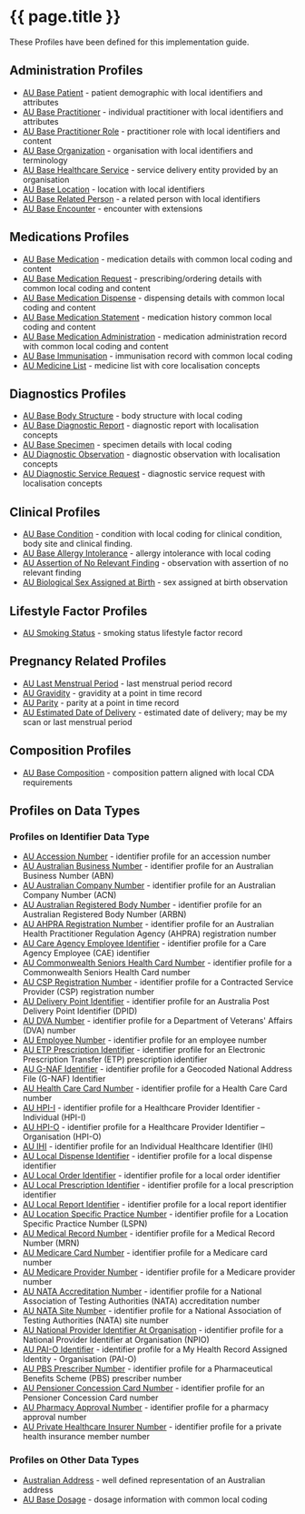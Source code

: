 # {{ page.title }}

These Profiles have been defined for this implementation guide.

## Administration Profiles

* [AU Base Patient](StructureDefinition-au-patient.html) - patient demographic with local identifiers and attributes 
* [AU Base Practitioner](StructureDefinition-au-practitioner.html) - individual practitioner with local identifiers and attributes
* [AU Base Practitioner Role](StructureDefinition-au-practitionerrole.html) - practitioner role with local identifiers and content
* [AU Base Organization](StructureDefinition-au-organization.html) - organisation with local identifiers and terminology
* [AU Base Healthcare Service](StructureDefinition-au-healthcareservice.html) - service delivery entity provided by an organisation
* [AU Base Location](StructureDefinition-au-location.html) - location with local identifiers
* [AU Base Related Person](StructureDefinition-au-relatedperson.html) - a related person with local identifiers
* [AU Base Encounter](StructureDefinition-au-encounter.html) - encounter with extensions

## Medications Profiles
* [AU Base Medication](StructureDefinition-au-medication.html) - medication details with common local coding and content
* [AU Base Medication Request](StructureDefinition-au-medicationrequest.html) - prescribing/ordering details with common local coding and content
* [AU Base Medication Dispense](StructureDefinition-au-medicationdispense.html) - dispensing details with common local coding and content
* [AU Base Medication Statement](StructureDefinition-au-medicationstatement.html) - medication history common local coding and content
* [AU Base Medication Administration](StructureDefinition-au-medicationadministration.html) - medication administration record with common local coding and content
* [AU Base Immunisation](StructureDefinition-au-immunization.html) - immunisation record with common local coding 
* [AU Medicine List](StructureDefinition-au-medlist.html) - medicine list with core localisation concepts

## Diagnostics Profiles
* [AU Base Body Structure](StructureDefinition-au-bodystructure.html) - body structure with local coding 
* [AU Base Diagnostic Report](StructureDefinition-au-diagnosticreport.html) - diagnostic report with localisation concepts
* [AU Base Specimen](StructureDefinition-au-specimen.html) - specimen details with local coding
* [AU Diagnostic Observation](StructureDefinition-au-diagnostic-observation.html) - diagnostic observation with localisation concepts
* [AU Diagnostic Service Request](StructureDefinition-au-diagnostic-servicerequest.html) - diagnostic service request with localisation concepts

## Clinical Profiles
* [AU Base Condition](StructureDefinition-au-condition.html) - condition with local coding for clinical condition, body site and clinical finding.
* [AU Base Allergy Intolerance](StructureDefinition-au-allergyintolerance.html) - allergy intolerance with local coding 
* [AU Assertion of No Relevant Finding](StructureDefinition-au-norelevantfinding.html) - observation with assertion of no relevant finding
* [AU Biological Sex Assigned at Birth](StructureDefinition-au-sexassignedatbirth.html) - sex assigned at birth observation

## Lifestyle Factor Profiles
* [AU Smoking Status](StructureDefinition-au-smokingstatus.html) - smoking status lifestyle factor record

## Pregnancy Related Profiles
* [AU Last Menstrual Period](StructureDefinition-au-lastmenstrualperiod.html) - last menstrual period record
* [AU Gravidity](StructureDefinition-au-gravidity.html) - gravidity at a point in time record
* [AU Parity](StructureDefinition-au-parity.html) - parity at a point in time record
* [AU Estimated Date of Delivery](StructureDefinition-au-estimateddateofdelivery.html) - estimated date of delivery; may be my scan or last menstrual period

## Composition Profiles
* [AU Base Composition](StructureDefinition-au-composition.html) - composition pattern aligned with local CDA requirements

## Profiles on Data Types 

### Profiles on Identifier Data Type
* [AU Accession Number](StructureDefinition-au-accessionnumber.html) - identifier profile for an accession number
* [AU Australian Business Number](StructureDefinition-au-australianbusinessnumber.html) - identifier profile for an Australian Business Number (ABN)
* [AU Australian Company Number](StructureDefinition-au-australiancompanynumber.html) - identifier profile for an Australian Company Number (ACN)
* [AU Australian Registered Body Number](StructureDefinition-au-australianregistredbodynumber.html) - identifier profile for an Australian Registered Body Number (ARBN)
* [AU AHPRA Registration Number](StructureDefinition-au-ahpraregistrationnumber.html) - identifier profile for an Australian Health Practitioner Regulation Agency (AHPRA) registration number
* [AU Care Agency Employee Identifier](StructureDefinition-au-careagencyemployeeidentifier.html) - identifier profile for a Care Agency Employee (CAE) identifier
* [AU Commonwealth Seniors Health Card Number](StructureDefinition-au-cwlthseniorshealthcardnumber.html) - identifier profile for a Commonwealth Seniors Health Card number
* [AU CSP Registration Number](StructureDefinition-au-cspregistrationnumber.html) - identifier profile for a Contracted Service Provider (CSP) registration number
* [AU Delivery Point Identifier](StructureDefinition-au-deliverypointidentifier.html) - identifier profile for an Australia Post Delivery Point Identifier (DPID)
* [AU DVA Number](StructureDefinition-au-dvanumber.html) - identifier profile for a Department of Veterans' Affairs (DVA) number
* [AU Employee Number](StructureDefinition-au-employeenumber.html) - identifier profile for an employee number
* [AU ETP Prescription Identifier](StructureDefinition-au-etpprescriptionidentifier.html) - identifier profile for an Electronic Prescription Transfer (ETP) prescription identifier
* [AU G-NAF Identifier](StructureDefinition-au-gnafidentifier.html) - identifier profile for a Geocoded National Address File (G-NAF) Identifier
* [AU Health Care Card Number](StructureDefinition-au-healthcarecardnumber.html) - identifier profile for a Health Care Card number
* [AU HPI-I](StructureDefinition-au-hpii.html) - identifier profile for a Healthcare Provider Identifier - Individual (HPI-I)
* [AU HPI-O](StructureDefinition-au-hpio.html) - identifier profile for a Healthcare Provider Identifier – Organisation (HPI-O)
* [AU IHI](StructureDefinition-au-ihi.html) - identifier profile for an Individual Healthcare Identifier (IHI)
* [AU Local Dispense Identifier](StructureDefinition-au-localdispenseidentifier.html) - identifier profile for a local dispense identifier
* [AU Local Order Identifier](StructureDefinition-au-localorderidentifier.html) - identifier profile for a local order identifier
* [AU Local Prescription Identifier](StructureDefinition-au-localprescriptionidentifier.html) - identifier profile for a local prescription identifier
* [AU Local Report Identifier](StructureDefinition-au-localreportidentifier.html) - identifier profile for a local report identifier
* [AU Location Specific Practice Number](StructureDefinition-au-locationspecificpracticenumber.html) - identifier profile for a Location Specific Practice Number (LSPN)
* [AU Medical Record Number](StructureDefinition-au-medicalrecordnumber.html) - identifier profile for a Medical Record Number (MRN)
* [AU Medicare Card Number](StructureDefinition-au-medicarecardnumber.html) - identifier profile for a Medicare card number
* [AU Medicare Provider Number](StructureDefinition-au-medicareprovidernumber.html) - identifier profile for a Medicare provider number
* [AU NATA Accreditation Number](StructureDefinition-au-nataaccreditationnumber.html) - identifier profile for a National Association of Testing Authorities (NATA) accreditation number
* [AU NATA Site Number](StructureDefinition-au-natasitenumber.html) - identifier profile for a National Association of Testing Authorities (NATA) site number
* [AU National Provider Identifier At Organisation](StructureDefinition-au-nationalprovideridentifieratorganisation.html) - identifier profile for a National Provider Identifier at Organisation (NPIO)
* [AU PAI-O Identifier](StructureDefinition-au-paioidentifier.html) - identifier profile for a My Health Record Assigned Identity - Organisation (PAI-O)
* [AU PBS Prescriber Number](StructureDefinition-au-pbsprescribernumber.html) - identifier profile for a Pharmaceutical Benefits Scheme (PBS) prescriber number
* [AU Pensioner Concession Card Number](StructureDefinition-au-pensionerconcessioncardnumber.html) - identifier profile for an Pensioner Concession Card number
* [AU Pharmacy Approval Number](StructureDefinition-au-pharmacyapprovalnumber.html) - identifier profile for a pharmacy approval number
* [AU Private Healthcare Insurer Number](StructureDefinition-au-insurernumber.html) - identifier profile for a private health insurance member number

### Profiles on Other Data Types
* [Australian Address](StructureDefinition-au-address.html) - well defined representation of an Australian address
* [AU Base Dosage](StructureDefinition-au-dosage.html) -  dosage information with common local coding
